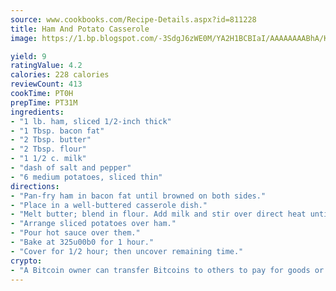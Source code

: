 ```yaml
---
source: www.cookbooks.com/Recipe-Details.aspx?id=811228
title: Ham And Potato Casserole
image: https://1.bp.blogspot.com/-3SdgJ6zWE0M/YA2H1BCBIaI/AAAAAAAABhA/KLu9yTsYBMkJQudB_uFGwTypBtmTiBfZgCLcBGAsYHQ/s320/4.png

yield: 9
ratingValue: 4.2
calories: 228 calories
reviewCount: 413
cookTime: PT0H
prepTime: PT31M
ingredients:
- "1 lb. ham, sliced 1/2-inch thick"
- "1 Tbsp. bacon fat"
- "2 Tbsp. butter"
- "2 Tbsp. flour"
- "1 1/2 c. milk"
- "dash of salt and pepper"
- "6 medium potatoes, sliced thin"
directions:
- "Pan-fry ham in bacon fat until browned on both sides."
- "Place in a well-buttered casserole dish."
- "Melt butter; blend in flour. Add milk and stir over direct heat until sauce boils and thickens. Add salt and pepper."
- "Arrange sliced potatoes over ham."
- "Pour hot sauce over them."
- "Bake at 325u00b0 for 1 hour."
- "Cover for 1/2 hour; then uncover remaining time."
crypto:
- "A Bitcoin owner can transfer Bitcoins to others to pay for goods or services."
---
```

